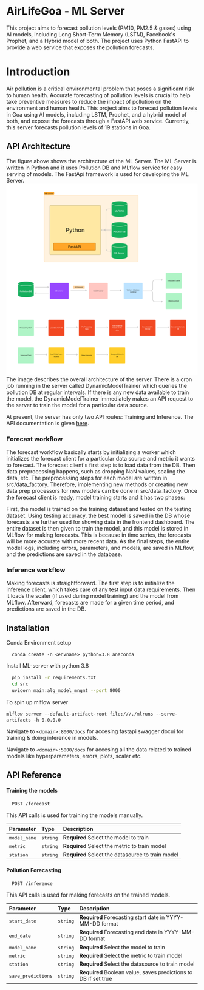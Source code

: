 
# AirLifeGoa - ML Server  

This project aims to forecast pollution levels (PM10, PM2.5 & gases) using AI models, including Long Short-Term Memory (LSTM), Facebook's Prophet, and a Hybrid model of both. The project uses Python FastAPI to provide a web service that exposes the pollution forecasts.

# Introduction
Air pollution is a critical environmental problem that poses a significant risk to human health. Accurate forecasting of pollution levels is crucial to help take preventive measures to reduce the impact of pollution on the environment and human health. This project aims to forecast pollution levels in Goa using AI models, including LSTM, Prophet, and a hybrid model of both, and expose the forecasts through a FastAPI web service. Currently, this server forecasts pollution levels of 19 stations in Goa.





## API Architecture
The figure above shows the architecture of the ML Server. The ML Server is written in Python and it uses Pollution DB and MLflow service for easy serving of models. The FastApi framework is used for developing the ML Server.
![ML Server Architecture + Workflow ](https://github.com/AirLifeGoa/ML-service/blob/main/architecture_workflow.png)
The image describes the overall architecture of the server. There is a cron job running in the server called DynamicModelTrainer which queries the pollution DB at regular intervals. If there is any new data available to train the model, the DynamicModelTrainer immediately makes an API request to the server to train the model for a particular data source.

At present, the server has only two API routes: Training and Inference. The API documentation is given [here](#API-Reference). 

### Forecast workflow
  The forecast workflow basically starts by initializing a worker which initializes the forecast client for a particular data source and metric it wants to forecast. The forecast client's first step is to load data from the DB. Then data preprocessing happens, such as dropping NaN values, scaling the data, etc. The preprocessing steps for each model are written in src/data_factory. Therefore, implementing new methods or creating new data prep processors for new models can be done in src/data_factory. Once the forecast client is ready, model training starts and it has two phases:

First, the model is trained on the training dataset and tested on the testing dataset. Using testing accuracy, the best model is saved in the DB whose forecasts are further used for showing data in the frontend dashboard.
The entire dataset is then given to train the model, and this model is stored in MLflow for making forecasts. This is because in time series, the forecasts will be more accurate with more recent data.
As the final steps, the entire model logs, including errors, parameters, and models, are saved in MLflow, and the predictions are saved in the database.

### Inference workflow
 Making forecasts is straightforward. The first step is to initialize the inference client, which takes care of any test input data requirements. Then it loads the scaler (if used during model training) and the model from MLflow. Afterward, forecasts are made for a given time period, and predictions are saved in the DB.
## Installation

Conda Environment setup 

```
  conda create -n <envname> python=3.8 anaconda
```
Install ML-server with python 3.8

```bash
  pip install -r requirements.txt
  cd src
  uvicorn main:alg_model_mngmt --port 8000
```

To spin up mlflow server 
```
mlflow server --default-artifact-root file:///./mlruns --serve-artifacts -h 0.0.0.0  
```

Navigate to ```<domain>:8000/docs``` for accesing fastapi swagger docui for training & doing inference in models.

Navigate to ```<domain>:5000/docs``` for accesing all the data related to trained models like hyperparameters, errors, plots, scaler etc.



## API Reference

#### Training the models

```http
  POST /forecast
```
  This API calls is used for training the models manually.

| Parameter | Type     | Description                |
| :-------- | :------- | :------------------------- |
| `model_name` | `string` | **Required** Select the model to train |
| `metric` | `string` | **Required** Select the metric to train model |
| `station` | `string` | **Required** Select the datasource to train model |

#### Pollution Forecasting


```http
  POST /inference
```
This API calls is used for making forecasts on the trained models.

| Parameter | Type     | Description                       |
| :-------- | :------- | :-------------------------------- |
| `start_date`      | `string` | **Required** Forecasting start date in YYYY-MM-DD format|
| `end_date`      | `string` | **Required** Forecasting end date in YYYY-MM-DD format|
| `model_name` | `string` | **Required** Select the model to train |
| `metric` | `string` | **Required** Select the metric to train model |
| `station` | `string` | **Required** Select the datasource to train model |
| `save_predictions`      | `string` | **Required** Boolean value, saves predictions to DB if set true |



